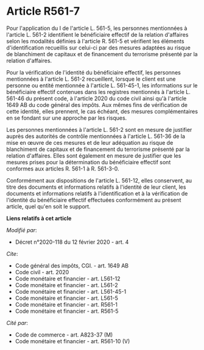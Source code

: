 # Article R561-7

Pour l'application du I de l'article L. 561-5, les personnes mentionnées à l'article L. 561-2 identifient le bénéficiaire
effectif de la relation d'affaires selon les modalités définies à l'article R. 561-5 et vérifient les éléments
d'identification recueillis sur celui-ci par des mesures adaptées au risque de blanchiment de capitaux et de financement du
terrorisme présenté par la relation d'affaires. 

Pour la vérification de l'identité du bénéficiaire effectif, les personnes mentionnées à l'article L. 561-2 recueillent,
lorsque le client est une personne ou entité mentionnée à l'article L. 561-45-1, les informations sur le bénéficiaire
effectif contenues dans les registres mentionnés à l'article L. 561-46 du présent code, à l'article 2020 du code civil ainsi
qu'à l'article 1649 AB du code général des impôts. Aux mêmes fins de vérification de cette identité, elles prennent, le cas
échéant, des mesures complémentaires en se fondant sur une approche par les risques. 

Les personnes mentionnées à l'article L. 561-2 sont en mesure de justifier auprès des autorités de contrôle mentionnées à
l'article L. 561-36 de la mise en œuvre de ces mesures et de leur adéquation au risque de blanchiment de capitaux et de
financement du terrorisme présenté par la relation d'affaires. Elles sont également en mesure de justifier que les mesures
prises pour la détermination du bénéficiaire effectif sont conformes aux articles R. 561-1 à R. 561-3-0. 

Conformément aux dispositions de l'article L. 561-12, elles conservent, au titre des documents et informations relatifs à
l'identité de leur client, les documents et informations relatifs à l'identification et à la vérification de l'identité du
bénéficiaire effectif effectuées conformément au présent article, quel qu'en soit le support.

**Liens relatifs à cet article**

_Modifié par_:

  - Décret n°2020-118 du 12 février 2020 - art. 4

_Cite_:

  - Code général des impôts, CGI. - art. 1649 AB
  - Code civil - art. 2020
  - Code monétaire et financier - art. L561-12
  - Code monétaire et financier - art. L561-2
  - Code monétaire et financier - art. L561-45-1
  - Code monétaire et financier - art. L561-5
  - Code monétaire et financier - art. R561-1
  - Code monétaire et financier - art. R561-5

_Cité par_:

  - Code de commerce - art. A823-37 (M)
  - Code monétaire et financier - art. R561-10 (V)
